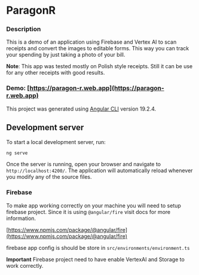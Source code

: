 # ParagonR

### Description

This is a demo of an application using Firebase and Vertex AI to scan receipts and convert the images to editable forms. This way you can track your spending by just taking a photo of your bill.

**Note**: This app was tested mostly on Polish style receipts. Still it can be use for any other receipts with good results.

### Demo: [https://paragon-r.web.app](https://paragon-r.web.app)

This project was generated using [Angular CLI](https://github.com/angular/angular-cli) version 19.2.4.

## Development server

To start a local development server, run:

```bash
ng serve
```

Once the server is running, open your browser and navigate to `http://localhost:4200/`. The application will automatically reload whenever you modify any of the source files.

### Firebase

To make app working correctly on your machine you will need to setup firebase project. Since it is using `@angular/fire` visit docs for more information.

[https://www.npmjs.com/package/@angular/fire](https://www.npmjs.com/package/@angular/fire)

firebase app config is should be store in `src/environments/environment.ts`

**Important** Firebase project need to have enable VertexAI and Storage to work correctly.
